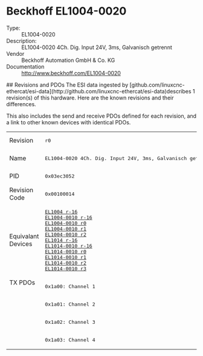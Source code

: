 #  Beckhoff EL1004-0020

<dl>
  <dt>Type:</dt><dd>EL1004-0020</dd>
  <dt>Description:</dt><dd>EL1004-0020 4Ch. Dig. Input 24V, 3ms, Galvanisch getrennt</dd>
  <dt>Vendor</dt><dd>Beckhoff Automation GmbH & Co. KG</dd>
  <dt>Documentation</dt><dd><a href="http://www.beckhoff.com/EL1004-0020">http://www.beckhoff.com/EL1004-0020</a></dd>
</dl>
## Revisions and PDOs
The ESI data ingested by [github.com/linuxcnc-ethercat/esi-data](http://github.com/linuxcnc-ethercat/esi-data)describes 1 revision(s) of this hardware.  Here are the known revisions and their differences.

This also includes the send and receive PDOs defined for each revision, and a link to other known devices with identical PDOs.

<table>
<tr >
<td class="first">Revision</td>
<td ><pre>r0</pre></td>
</tr>
<tr >
<td class="first">Name</td>
<td ><pre>EL1004-0020 4Ch. Dig. Input 24V, 3ms, Galvanisch getrennt</pre></td>
</tr>
<tr >
<td class="first">PID</td>
<td ><pre>0x03ec3052</pre></td>
</tr>
<tr >
<td class="first">Revision Code</td>
<td ><pre>0x00100014</pre></td>
</tr>
<tr >
<td class="first">Equivalant Devices</td>
<td ><pre><a href="EL1004">EL1004 r-16</a><br/><a href="EL1004-0010">EL1004-0010 r-16</a><br/><a href="EL1004-0010">EL1004-0010 r0</a><br/><a href="EL1004-0010">EL1004-0010 r1</a><br/><a href="EL1004-0010">EL1004-0010 r2</a><br/><a href="EL1014">EL1014 r-16</a><br/><a href="EL1014-0010">EL1014-0010 r-16</a><br/><a href="EL1014-0010">EL1014-0010 r0</a><br/><a href="EL1014-0010">EL1014-0010 r1</a><br/><a href="EL1014-0010">EL1014-0010 r2</a><br/><a href="EL1014-0010">EL1014-0010 r3</a></pre></td>
</tr>
<tr class="txpdo pdosection">
<td class="first" rowspan=4 valign=top>TX PDOs</td>
<td><pre>0x1a00: Channel 1</pre></td>
<td></td>
</tr>
<tr class="txpdo pdosection">
<td ><pre>0x1a01: Channel 2</pre></td>
</tr>
<tr class="txpdo pdosection">
<td ><pre>0x1a02: Channel 3</pre></td>
</tr>
<tr class="txpdo pdosection">
<td ><pre>0x1a03: Channel 4</pre></td>
</tr>
</table>
